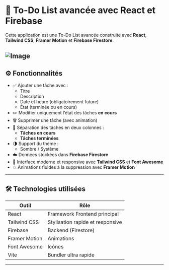 # 📝 To-Do List avancée avec React et Firebase

Cette application est une To-Do List avancée construite avec **React**, **Tailwind CSS**, **Framer Motion** et **Firebase Firestore**.

![Image](https://github.com/user-attachments/assets/efaf8662-34b9-4af4-9a2f-64b08dd3378c)
---

## ⚙️ Fonctionnalités

- ✅ Ajouter une tâche avec :
  - Titre
  - Description
  - Date et heure (obligatoirement future)
  - État (terminée ou en cours)
- ✏️ Modifier uniquement l’état des tâches **en cours**
- 🗑️ Supprimer une tâche (avec animation)
- 📂 Séparation des tâches en deux colonnes :
  - **Tâches en cours**
  - **Tâches terminées**
- 🌗 Support du thème :
  - Sombre / Système
- ☁️ Données stockées dans **Firebase Firestore**
- 🎨 Interface moderne et responsive avec **Tailwind CSS** et **Font Awesome**
- 💥 Animations fluides à la suppression avec **Framer Motion**

---

## 🛠️ Technologies utilisées

| Outil            | Rôle                              |
|------------------|-----------------------------------|
| React            | Framework Frontend principal      |
| Tailwind CSS     | Stylisation rapide et responsive  |
| Firebase         | Backend (Firestore)               |
| Framer Motion    | Animations                        |
| Font Awesome     | Icônes                            |
| Vite             | Bundler ultra rapide              |

---
